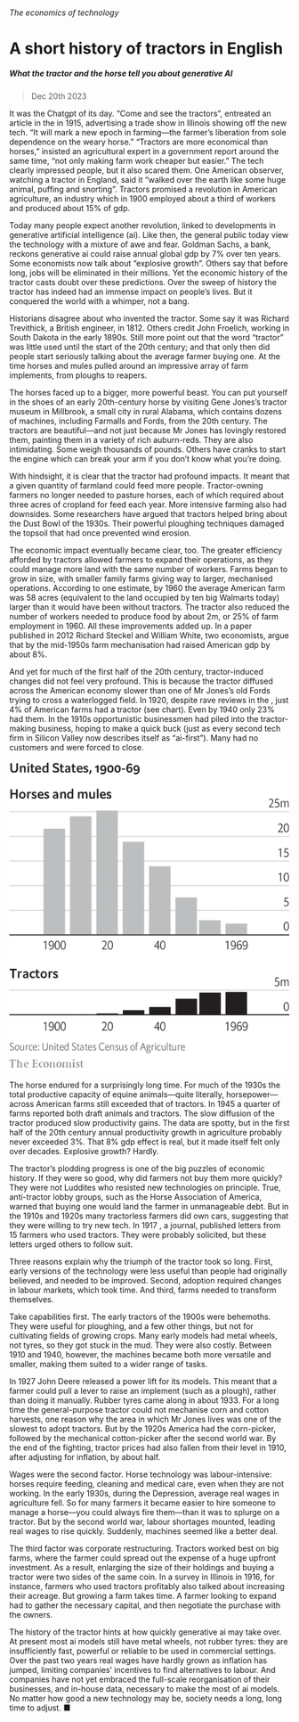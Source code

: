 ###### The economics of technology

# A short history of tractors in English 

##### What the tractor and the horse tell you about generative AI 

> Dec 20th 2023 



It was the Chatgpt of its day. “Come and see the tractors”, entreated an article in the  in 1915, advertising a trade show in Illinois showing off the new tech. “It will mark a new epoch in farming—the farmer’s liberation from sole dependence on the weary horse.” “Tractors are more economical than horses,” insisted an agricultural expert in a government report around the same time, “not only making farm work cheaper but easier.” The tech clearly impressed people, but it also scared them. One American observer, watching a tractor in England, said it “walked over the earth like some huge animal, puffing and snorting”. Tractors promised a revolution in American agriculture, an industry which in 1900 employed about a third of workers and produced about 15% of gdp.

Today many people expect another revolution, linked to developments in generative artificial intelligence (ai). Like then, the general public today view the technology with a mixture of awe and fear. Goldman Sachs, a bank, reckons generative ai could raise annual global gdp by 7% over ten years. Some economists now talk about “explosive growth”. Others say that before long, jobs will be eliminated in their millions. Yet the economic history of the tractor casts doubt over these predictions. Over the sweep of history the tractor has indeed had an immense impact on people’s lives. But it conquered the world with a whimper, not a bang. 

Historians disagree about who invented the tractor. Some say it was Richard Trevithick, a British engineer, in 1812. Others credit John Froelich, working in South Dakota in the early 1890s. Still more point out that the word “tractor” was little used until the start of the 20th century; and that only then did people start seriously talking about the average farmer buying one. At the time horses and mules pulled around an impressive array of farm implements, from ploughs to reapers. 

The horses faced up to a bigger, more powerful beast. You can put yourself in the shoes of an early 20th-century horse by visiting Gene Jones’s tractor museum in Millbrook, a small city in rural Alabama, which contains dozens of machines, including Farmalls and Fords, from the 20th century. The tractors are beautiful—and not just because Mr Jones has lovingly restored them, painting them in a variety of rich auburn-reds. They are also intimidating. Some weigh thousands of pounds. Others have cranks to start the engine which can break your arm if you don’t know what you’re doing. 

With hindsight, it is clear that the tractor had profound impacts. It meant that a given quantity of farmland could feed more people. Tractor-owning farmers no longer needed to pasture horses, each of which required about three acres of cropland for feed each year. More intensive farming also had downsides. Some researchers have argued that tractors helped bring about the Dust Bowl of the 1930s. Their powerful ploughing techniques damaged the topsoil that had once prevented wind erosion. 


The economic impact eventually became clear, too. The greater efficiency afforded by tractors allowed farmers to expand their operations, as they could manage more land with the same number of workers. Farms began to grow in size, with smaller family farms giving way to larger, mechanised operations. According to one estimate, by 1960 the average American farm was 58 acres (equivalent to the land occupied by ten big Walmarts today) larger than it would have been without tractors. The tractor also reduced the number of workers needed to produce food by about 2m, or 25% of farm employment in 1960. All these improvements added up. In a paper published in 2012 Richard Steckel and William White, two economists, argue that by the mid-1950s farm mechanisation had raised American gdp by about 8%. 

And yet for much of the first half of the 20th century, tractor-induced changes did not feel very profound. This is because the tractor diffused across the American economy slower than one of Mr Jones’s old Fords trying to cross a waterlogged field. In 1920, despite rave reviews in the , just 4% of American farms had a tractor (see chart). Even by 1940 only 23% had them. In the 1910s opportunistic businessmen had piled into the tractor-making business, hoping to make a quick buck (just as every second tech firm in Silicon Valley now describes itself as “ai-first”). Many had no customers and were forced to close. 

![image](images/20231223_XMC908.png) 


The horse endured for a surprisingly long time. For much of the 1930s the total productive capacity of equine animals—quite literally, horsepower—across American farms still exceeded that of tractors. In 1945 a quarter of farms reported both draft animals and tractors. The slow diffusion of the tractor produced slow productivity gains. The data are spotty, but in the first half of the 20th century annual productivity growth in agriculture probably never exceeded 3%. That 8% gdp effect is real, but it made itself felt only over decades. Explosive growth? Hardly. 

The tractor’s plodding progress is one of the big puzzles of economic history. If they were so good, why did farmers not buy them more quickly? They were not Luddites who resisted new technologies on principle. True, anti-tractor lobby groups, such as the Horse Association of America, warned that buying one would land the farmer in unmanageable debt. But in the 1910s and 1920s many tractorless farmers did own cars, suggesting that they were willing to try new tech. In 1917 , a journal, published letters from 15 farmers who used tractors. They were probably solicited, but these letters urged others to follow suit. 

Three reasons explain why the triumph of the tractor took so long. First, early versions of the technology were less useful than people had originally believed, and needed to be improved. Second, adoption required changes in labour markets, which took time. And third, farms needed to transform themselves. 

Take capabilities first. The early tractors of the 1900s were behemoths. They were useful for ploughing, and a few other things, but not for cultivating fields of growing crops. Many early models had metal wheels, not tyres, so they got stuck in the mud. They were also costly. Between 1910 and 1940, however, the machines became both more versatile and smaller, making them suited to a wider range of tasks. 

In 1927 John Deere released a power lift for its models. This meant that a farmer could pull a lever to raise an implement (such as a plough), rather than doing it manually. Rubber tyres came along in about 1933. For a long time the general-purpose tractor could not mechanise corn and cotton harvests, one reason why the area in which Mr Jones lives was one of the slowest to adopt tractors. But by the 1920s America had the corn-picker, followed by the mechanical cotton-picker after the second world war. By the end of the fighting, tractor prices had also fallen from their level in 1910, after adjusting for inflation, by about half.

Wages were the second factor. Horse technology was labour-intensive: horses require feeding, cleaning and medical care, even when they are not working. In the early 1930s, during the Depression, average real wages in agriculture fell. So for many farmers it became easier to hire someone to manage a horse—you could always fire them—than it was to splurge on a tractor. But by the second world war, labour shortages mounted, leading real wages to rise quickly. Suddenly, machines seemed like a better deal. 

The third factor was corporate restructuring. Tractors worked best on big farms, where the farmer could spread out the expense of a huge upfront investment. As a result, enlarging the size of their holdings and buying a tractor were two sides of the same coin. In a survey in Illinois in 1916, for instance, farmers who used tractors profitably also talked about increasing their acreage. But growing a farm takes time. A farmer looking to expand had to gather the necessary capital, and then negotiate the purchase with the owners. 

The history of the tractor hints at how quickly generative ai may take over. At present most ai models still have metal wheels, not rubber tyres: they are insufficiently fast, powerful or reliable to be used in commercial settings. Over the past two years real wages have hardly grown as inflation has jumped, limiting companies’ incentives to find alternatives to labour. And companies have not yet embraced the full-scale reorganisation of their businesses, and in-house data, necessary to make the most of ai models. No matter how good a new technology may be, society needs a long, long time to adjust. ■



